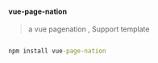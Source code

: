 #### vue-page-nation

> a vue pagenation , Support template

```cmd

npm install vue-page-nation

```


